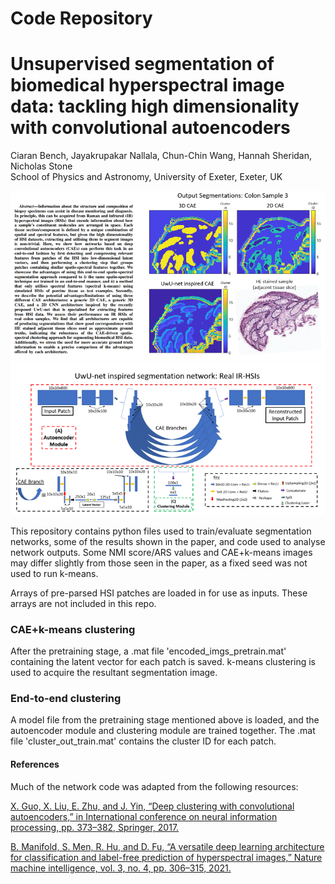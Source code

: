 # Code Repository  
# Unsupervised segmentation of biomedical hyperspectral image data: tackling high dimensionality with convolutional autoencoders  

Ciaran Bench, Jayakrupakar Nallala, Chun-Chin Wang, Hannah Sheridan, Nicholas Stone  
School of Physics and Astronomy, University of Exeter, Exeter, UK  

<img src="./README_files/abstract.PNG">
<img src="./README_files/arch_github.PNG">  

This repository contains python files used to train/evaluate segmentation networks, some of the results shown in the paper, and code used to analyse network outputs. Some NMI score/ARS values and CAE+k-means images may differ slightly from those seen in the paper, as a fixed seed was not used to run k-means.  

Arrays of pre-parsed HSI patches are loaded in for use as inputs. These arrays are not included in this repo.

### CAE+k-means clustering  
After the pretraining stage, a .mat file 'encoded_imgs_pretrain.mat' containing the latent vector for each patch is saved. k-means clustering is used to acquire the resultant segmentation image.  

### End-to-end clustering  
A model file from the pretraining stage mentioned above is loaded, and the autoencoder module and clustering module are trained together. The .mat file 'cluster_out_train.mat' contains the cluster ID for each patch.  


#### References
Much of the network code was adapted from the following resources:

[X. Guo, X. Liu, E. Zhu, and J. Yin, “Deep clustering with convolutional autoencoders,” in International conference on neural information
processing, pp. 373–382, Springer, 2017.](https://xifengguo.github.io/papers/ICONIP17-DCEC.pdf)  

[B. Manifold, S. Men, R. Hu, and D. Fu, “A versatile deep learning
architecture for classification and label-free prediction of hyperspectral
images,” Nature machine intelligence, vol. 3, no. 4, pp. 306–315, 2021.](https://doi.org/10.1038%2Fs42256-021-00309-y)
